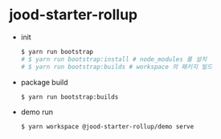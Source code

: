 # jood-starter-rollup

- init

  ```sh
  $ yarn run bootstrap
  # $ yarn run bootstrap:install # node_modules 를 설치
  # $ yarn run bootstrap:builds # workspace 의 패키지 빌드
  ```

- package build

  ```sh
  $ yarn run bootstrap:builds
  ```

- demo run

  ```sh
  $ yarn workspace @jood-starter-rollup/demo serve
  ```
